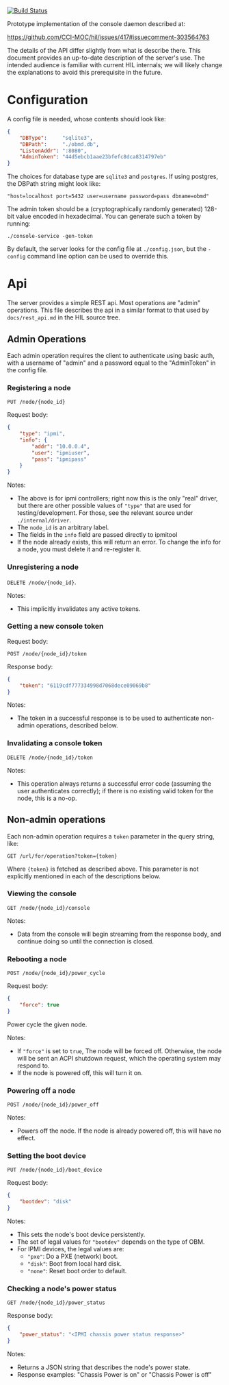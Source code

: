 [![Build Status][travis-img]][travis]

Prototype implementation of the console daemon described at:

<https://github.com/CCI-MOC/hil/issues/417#issuecomment-303564763>

The details of the API differ slightly from what is describe there. This
document provides an up-to-date description of the server's use. The
intended audience is familiar with current HIL internals; we will likely
change the explanations to avoid this prerequisite in the future.

# Configuration

A config file is needed, whose contents should look like:


```json
{
	"DBType":     "sqlite3",
	"DBPath":     "./obmd.db",
	"ListenAddr": ":8080",
	"AdminToken": "44d5ebcb1aae23bfefc8dca8314797eb"
}
```

The choices for database type are `sqlite3` and `postgres`.
If using postgres, the DBPath string might look like:

	"host=localhost port=5432 user=username password=pass dbname=obmd"

The admin token should be a (cryptographically randomly generated)
128-bit value encoded in hexadecimal. You can generate such a token by
running:

    ./console-service -gen-token

By default, the server looks for the config file at `./config.json`, but
the `-config` command line option can be used to override this.

# Api

The server provides a simple REST api. Most operations are "admin"
operations. This file describes the api in a similar format to that used
by `docs/rest_api.md` in the HIL source tree.

## Admin Operations

Each admin operation requires the client to authenticate using basic
auth, with a username of "admin" and a password equal to the
"AdminToken" in the config file.

### Registering a node

`PUT /node/{node_id}`

Request body:

```json
{
    "type": "ipmi",
    "info": {
        "addr": "10.0.0.4",
        "user": "ipmiuser",
        "pass": "ipmipass"
    }
}
```

Notes:

* The above is for ipmi controllers; right now this is the only
  "real" driver, but there are other possible values of `"type"`
  that are used for testing/development. For those, see the
  relevant source under `./internal/driver`.
* The `node_id` is an arbitrary label.
* The fields in the `info` field are passed directly to ipmitool
* If the node already exists, this will return an error. To change
  the info for a node, you must delete it and re-register it.

### Unregistering a node

`DELETE /node/{node_id}`.

Notes:

* This implicitly invalidates any active tokens.

### Getting a new console token

Request body:

`POST /node/{node_id}/token`

Response body:

```json
{
    "token": "6119cdf777334998d7068dece09069b8"
}
```

Notes:

* The token in a successful response is to be used to authenticate
  non-admin operations, described below.

### Invalidating a console token

`DELETE /node/{node_id}/token`

Notes:

* This operation always returns a successful error code (assuming the
  user authenticates correctly); if there is no existing valid token for
  the node, this is a no-op.

## Non-admin operations

Each non-admin operation requires a `token` parameter in the query
string, like:

`GET /url/for/operation?token={token}`

Where `{token}` is fetched as described above. This parameter is not
explicitly mentioned in each of the descriptions below.

### Viewing the console

`GET /node/{node_id}/console`

Notes:

* Data from the console will begin streaming from the response body, and
  continue doing so until the connection is closed.

### Rebooting a node

`POST /node/{node_id}/power_cycle`

Request body:

```json
{
    "force": true
}
```

Power cycle the given node.

Notes:

* If `"force"` is set to `true`, The node will be forced off. Otherwise,
  the node will be sent an ACPI shutdown request, which the operating
  system may respond to.
* If the node is powered off, this will turn it on.

### Powering off a node

`POST /node/{node_id}/power_off`

Notes:

* Powers off the node. If the node is already powered off, this will
  have no effect.

### Setting the boot device

`PUT /node/{node_id}/boot_device`

Request body:

```json
{
    "bootdev": "disk"
}
```

Notes:

* This sets the node's boot device persistently.
* The set of legal values for `"bootdev"` depends on the type of OBM.
* For IPMI devices, the legal values are:
  * `"pxe"`: Do a PXE (network) boot.
  * `"disk"`: Boot from local hard disk.
  * `"none"`: Reset boot order to default.

### Checking a node's power status

`GET /node/{node_id}/power_status`

Response body:

```json
{
    "power_status": "<IPMI chassis power status response>"
}
```

Notes:

* Returns a JSON string that describes the node's power state.
* Response examples: "Chassis Power is on" or "Chassis Power is off"

[net.Dial]: https://golang.org/pkg/net/#Dial
[travis]: https://travis-ci.org/CCI-MOC/obmd
[travis-img]: https://travis-ci.org/CCI-MOC/obmd.svg?branch=master
